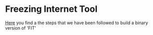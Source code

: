 # Freezing Internet Tool
[Here](https://github.com/fit-project/fit/wiki/Pyinstaller) you find a the steps that we have been followed to build a binary version of 'FIT'

